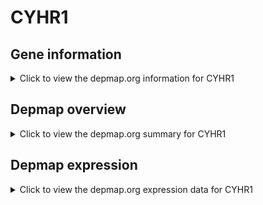 <h1>CYHR1</h1>

<h2>Gene information</h2>
<details>
  <summary>Click to view the depmap.org information for CYHR1</summary>
  <iframe src="https://depmap.org/portal/gene/CYHR1?tab=about" style="border:none;width:100%;height:800px"></iframe>
</details>

<h2>Depmap overview</h2>
<details>
  <summary>Click to view the depmap.org summary for CYHR1</summary>
  <iframe src="https://depmap.org/portal/gene/CYHR1?tab=overview" style="border:none;width:100%;height:800px"></iframe>
</details>

<h2>Depmap expression</h2>
<details>
  <summary>Click to view the depmap.org expression data for CYHR1</summary>
  <iframe src="https://depmap.org/portal/gene/CYHR1?tab=characterization" style="border:none;width:100%;height:800px"></iframe>
</details>


<!--
<h2>Reactome Pathway diagram</h2>
PNAME
-->


